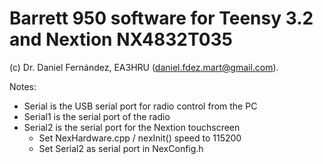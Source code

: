 # Barrett 950 software for Teensy 3.2 and Nextion NX4832T035
 (c) Dr. Daniel Fernández, EA3HRU (daniel.fdez.mart@gmail.com). 
 
 Notes:
  - Serial is the USB serial port for radio control from the PC
  - Serial1 is the serial port of the radio
  - Serial2 is the serial port for the Nextion touchscreen
    - Set NexHardware.cpp / nexInit() speed to 115200
    - Set Serial2 as serial port in NexConfig.h
